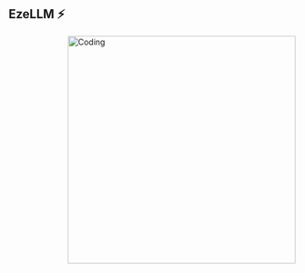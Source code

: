 ## EzeLLM ⚡
  <img align="right" alt="Coding" width="400" src="[https://tenor.com/view/tv-television-dystopian-end-of-gif-19257105](https://tenor.com/bsXOD.gif)">
<!--
**EzeLLM/EzeLLM** is a ✨ _special_ ✨ repository because its `README.md` (this file) appears on your GitHub profile.

Here are some ideas to get you started:

- 🔭 I’m currently working on ...
- 🌱 I’m currently learning ...
- 👯 I’m looking to collaborate on ...
- 🤔 I’m looking for help with ...
- 💬 Ask me about ...
- 📫 How to reach me: ...
- 😄 Pronouns: ...
- ⚡ Fun fact: ...
-->
